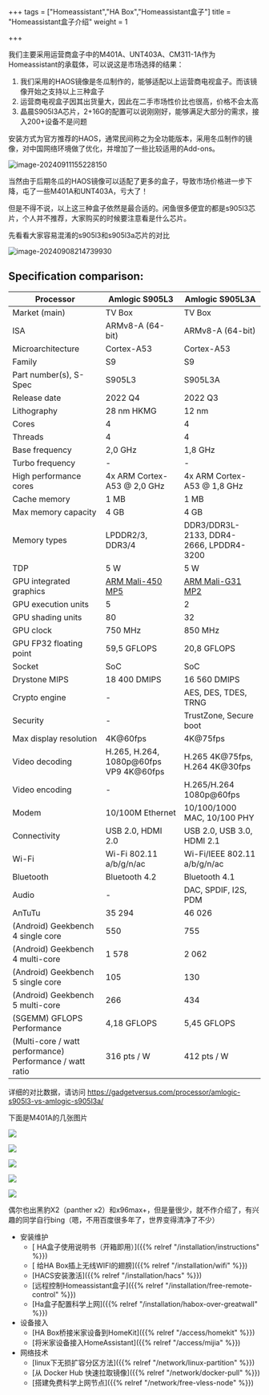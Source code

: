 +++
tags = ["Homeassistant","HA Box","Homeassistant盒子"]
title = "Homeassistant盒子介绍"
weight = 1

+++

我们主要采用运营商盒子中的M401A、UNT403A、CM311-1A作为Homeassistant的承载体，可以说这是市场选择的结果：

1. 我们采用的HAOS镜像是冬瓜制作的，能够适配以上运营商电视盒子。而该镜像开始之支持以上三种盒子
2. 运营商电视盒子因其出货量大，因此在二手市场性价比也很高，价格不会太高
3. 晶晨S905l3A芯片，2+16G的配置可以说刚刚好，能够满足大部分的需求，接入200+设备不是问题



安装方式为官方推荐的HAOS，通常民间称之为全功能版本，采用冬瓜制作的镜像，对中国网络环境做了优化，并增加了一些比较适用的Add-ons。





![image-20240911155228150](https://pic.456766.xyz/typora/image-20240911155228150.png)

当然由于后期冬瓜的HAOS镜像可以适配了更多的盒子，导致市场价格进一步下降，屯了一些M401A和UNT403A，亏大了！

但是不得不说，以上这三种盒子依然是最合适的。闲鱼很多便宜的都是s905l3芯片，个人并不推荐，大家购买的时候要注意看是什么芯片。



先看看大家容易混淆的s905l3和s905l3a芯片的对比

![image-20240908214739930](https://pic.456766.xyz/typora/image-20240908214739930.png)

## Specification comparison:

| Processor                                                | **Amlogic S905L3**                                           | **Amlogic S905L3A**                                          |
| -------------------------------------------------------- | ------------------------------------------------------------ | ------------------------------------------------------------ |
| Market (main)                                            | TV Box                                                       | TV Box                                                       |
| ISA                                                      | ARMv8-A (64-bit)                                             | ARMv8-A (64-bit)                                             |
| Microarchitecture                                        | Cortex-A53                                                   | Cortex-A53                                                   |
| Family                                                   | S9                                                           | S9                                                           |
| Part number(s), S-Spec                                   | S905L3                                                       | S905L3A                                                      |
| Release date                                             | 2022 Q4                                                      | 2022 Q3                                                      |
| Lithography                                              | 28 nm HKMG                                                   | 12 nm                                                        |
| Cores                                                    | 4                                                            | 4                                                            |
| Threads                                                  | 4                                                            | 4                                                            |
| Base frequency                                           | 2,0 GHz                                                      | 1,8 GHz                                                      |
| Turbo frequency                                          | -                                                            | -                                                            |
| High performance cores                                   | 4x ARM Cortex-A53 @ 2,0 GHz                                  | 4x ARM Cortex-A53 @ 1,8 GHz                                  |
| Cache memory                                             | 1 MB                                                         | 1 MB                                                         |
| Max memory capacity                                      | 4 GB                                                         | 4 GB                                                         |
| Memory types                                             | LPDDR2/3, DDR3/4                                             | DDR3/DDR3L-2133, DDR4-2666, LPDDR4-3200                      |
| TDP                                                      | 5 W                                                          | 5 W                                                          |
| GPU integrated graphics                                  | [ARM Mali-450 MP5](https://gadgetversus.com/graphics-card/arm-mali-450-mp5-specs/) | [ARM Mali-G31 MP2](https://gadgetversus.com/graphics-card/arm-mali-g31-mp2-specs/) |
| GPU execution units                                      | 5                                                            | 2                                                            |
| GPU shading units                                        | 80                                                           | 32                                                           |
| GPU clock                                                | 750 MHz                                                      | 850 MHz                                                      |
| GPU FP32 floating point                                  | 59,5 GFLOPS                                                  | 20,8 GFLOPS                                                  |
| Socket                                                   | SoC                                                          | SoC                                                          |
| Drystone MIPS                                            | 18 400 DMIPS                                                 | 16 560 DMIPS                                                 |
| Crypto engine                                            | -                                                            | AES, DES, TDES, TRNG                                         |
| Security                                                 | -                                                            | TrustZone, Secure boot                                       |
| Max display resolution                                   | 4K@60fps                                                     | 4K@75fps                                                     |
| Video decoding                                           | H.265, H.264, 1080p@60fps VP9 4K@60fps                       | H.265 4K@75fps, H.264 4K@30fps                               |
| Video encoding                                           | -                                                            | H.265/H.264 1080p@60fps                                      |
| Modem                                                    | 10/100M Ethernet                                             | 10/100/1000 MAC, 10/100 PHY                                  |
| Connectivity                                             | USB 2.0, HDMI 2.0                                            | USB 2.0, USB 3.0, HDMI 2.1                                   |
| Wi-Fi                                                    | Wi-Fi 802.11 a/b/g/n/ac                                      | Wi-Fi/IEEE 802.11 a/b/g/n/ас                                 |
| Bluetooth                                                | Bluetooth 4.2                                                | Bluetooth 4.1                                                |
| Audio                                                    | -                                                            | DAC, SPDIF, I2S, PDM                                         |
| AnTuTu                                                   | 35 294                                                       | 46 026                                                       |
| (Android) Geekbench 4 single core                        | 550                                                          | 755                                                          |
| (Android) Geekbench 4 multi-core                         | 1 578                                                        | 2 062                                                        |
| (Android) Geekbench 5 single core                        | 105                                                          | 130                                                          |
| (Android) Geekbench 5 multi-core                         | 266                                                          | 434                                                          |
| (SGEMM) GFLOPS Performance                               | 4,18 GFLOPS                                                  | 5,45 GFLOPS                                                  |
| (Multi-core / watt performance) Performance / watt ratio | 316 pts / W                                                  | 412 pts / W                                                  |



详细的对比数据，请访问 https://gadgetversus.com/processor/amlogic-s905l3-vs-amlogic-s905l3a/



下面是M401A的几张图片

![](https://pic.456766.xyz/202409072117187.png)

![](https://pic.456766.xyz/202409072117451.png)

![](https://pic.456766.xyz/202409072118487.png)



![](https://pic.456766.xyz/202409072119320.png)



![](https://pic.456766.xyz/202409072119549.png)



偶尔也出黑豹X2（panther x2）和x96max+，但是量很少，就不作介绍了，有兴趣的同学自行bing（嗯，不用百度很多年了，世界变得清净了不少）



- 安装维护
  - [ HA盒子使用说明书（开箱即用）]({{% relref "/installation/instructions" %}})
  - [ 给HA Box插上无线WIFI的翅膀]({{% relref "/installation/wifi" %}})
  - [HACS安装激活]({{% relref "/installation/hacs" %}})
  - [远程控制Homeassistant盒子]({{% relref "/installation/free-remote-control" %}})
  - [Ha盒子配置科学上网]({{% relref "/installation/habox-over-greatwall" %}})
- 设备接入
  - [HA Box桥接米家设备到HomeKit]({{% relref "/access/homekit" %}})
  - [将米家设备接入HomeAssistant]({{% relref "/access/mijia" %}})
- 网络技术
  - [linux下无损扩容分区方法]({{% relref "/network/linux-partition" %}})
  - [从 Docker Hub 快速拉取镜像]({{% relref "/network/docker-pull" %}})
  - [搭建免费科学上网节点]({{% relref "/network/free-vless-node" %}})

